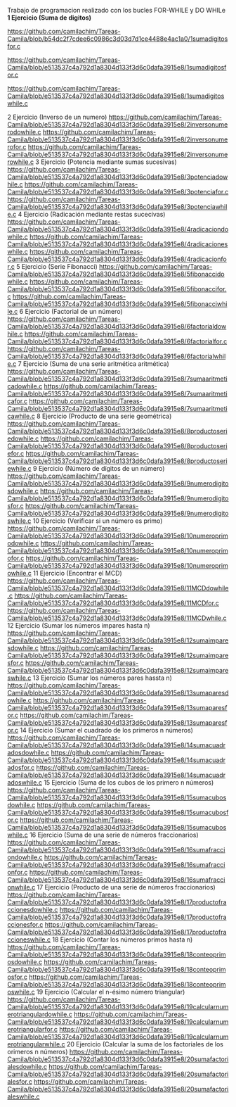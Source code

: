 Trabajo de programacion realizado con los bucles FOR-WHILE y DO WHILe
**1 Ejercicio (Suma de digitos)**

https://github.com/camilachim/Tareas-Camila/blob/b54dc2f7cdee6c0986c3d03d7d1ce4488e4ac1a0/1sumadigitosfor.c

https://github.com/camilachim/Tareas-Camila/blob/e513537c4a792d1a8304d133f3d6c0dafa3915e8/1sumadigitosfor.c

https://github.com/camilachim/Tareas-Camila/blob/e513537c4a792d1a8304d133f3d6c0dafa3915e8/1sumadigitoswhile.c


2 Ejercicio (Inverso de un numero)
https://github.com/camilachim/Tareas-Camila/blob/e513537c4a792d1a8304d133f3d6c0dafa3915e8/2inversonumerodowhile.c
https://github.com/camilachim/Tareas-Camila/blob/e513537c4a792d1a8304d133f3d6c0dafa3915e8/2inversonumerofor.c
https://github.com/camilachim/Tareas-Camila/blob/e513537c4a792d1a8304d133f3d6c0dafa3915e8/2inversonumerowhile.c
3 Ejercicio (Potencia mediante sumas sucesivas)
https://github.com/camilachim/Tareas-Camila/blob/e513537c4a792d1a8304d133f3d6c0dafa3915e8/3potenciadowhile.c
https://github.com/camilachim/Tareas-Camila/blob/e513537c4a792d1a8304d133f3d6c0dafa3915e8/3potenciafor.c
https://github.com/camilachim/Tareas-Camila/blob/e513537c4a792d1a8304d133f3d6c0dafa3915e8/3potenciawhile.c
4 Ejercicio (Radicación mediante restas sucecivas)
https://github.com/camilachim/Tareas-Camila/blob/e513537c4a792d1a8304d133f3d6c0dafa3915e8/4radicaciondowhile.c
https://github.com/camilachim/Tareas-Camila/blob/e513537c4a792d1a8304d133f3d6c0dafa3915e8/4radicacioneswhile.c
https://github.com/camilachim/Tareas-Camila/blob/e513537c4a792d1a8304d133f3d6c0dafa3915e8/4radicacionfor.c
5 Ejercicio (Serie Fibonacci)
https://github.com/camilachim/Tareas-Camila/blob/e513537c4a792d1a8304d133f3d6c0dafa3915e8/5fibonaccidowhile.c
https://github.com/camilachim/Tareas-Camila/blob/e513537c4a792d1a8304d133f3d6c0dafa3915e8/5fibonaccifor.c
https://github.com/camilachim/Tareas-Camila/blob/e513537c4a792d1a8304d133f3d6c0dafa3915e8/5fibonacciwhile.c
6 Ejercicio (Factorial de un número)
https://github.com/camilachim/Tareas-Camila/blob/e513537c4a792d1a8304d133f3d6c0dafa3915e8/6factorialdowhile.c
https://github.com/camilachim/Tareas-Camila/blob/e513537c4a792d1a8304d133f3d6c0dafa3915e8/6factorialfor.c
https://github.com/camilachim/Tareas-Camila/blob/e513537c4a792d1a8304d133f3d6c0dafa3915e8/6factorialwhile.c
7 Ejercicio (Suma de una serie aritmética aritmética)
https://github.com/camilachim/Tareas-Camila/blob/e513537c4a792d1a8304d133f3d6c0dafa3915e8/7sumaaritmeticadowhile.c
https://github.com/camilachim/Tareas-Camila/blob/e513537c4a792d1a8304d133f3d6c0dafa3915e8/7sumaaritmeticafor.c
https://github.com/camilachim/Tareas-Camila/blob/e513537c4a792d1a8304d133f3d6c0dafa3915e8/7sumaaritmeticawhile.c
8 Ejercicio (Producto de una serie geométrica)
https://github.com/camilachim/Tareas-Camila/blob/e513537c4a792d1a8304d133f3d6c0dafa3915e8/8productoseriedowhile.c
https://github.com/camilachim/Tareas-Camila/blob/e513537c4a792d1a8304d133f3d6c0dafa3915e8/8productoseriefor.c
https://github.com/camilachim/Tareas-Camila/blob/e513537c4a792d1a8304d133f3d6c0dafa3915e8/8productoseriewhile.c
9 Ejercicio (Número de dígitos de un número)
https://github.com/camilachim/Tareas-Camila/blob/e513537c4a792d1a8304d133f3d6c0dafa3915e8/9numerodigitosdowhile.c
https://github.com/camilachim/Tareas-Camila/blob/e513537c4a792d1a8304d133f3d6c0dafa3915e8/9numerodigitosfor.c
https://github.com/camilachim/Tareas-Camila/blob/e513537c4a792d1a8304d133f3d6c0dafa3915e8/9numerodigitoswhile.c
10 Ejercicio (Verificar si un número es primo)
https://github.com/camilachim/Tareas-Camila/blob/e513537c4a792d1a8304d133f3d6c0dafa3915e8/10numeroprimodowhile.c
https://github.com/camilachim/Tareas-Camila/blob/e513537c4a792d1a8304d133f3d6c0dafa3915e8/10numeroprimofor.c
https://github.com/camilachim/Tareas-Camila/blob/e513537c4a792d1a8304d133f3d6c0dafa3915e8/10numeroprimowhile.c
11 Ejercicio (Encontrar el MCD)
https://github.com/camilachim/Tareas-Camila/blob/e513537c4a792d1a8304d133f3d6c0dafa3915e8/11MCDdowhile.c
https://github.com/camilachim/Tareas-Camila/blob/e513537c4a792d1a8304d133f3d6c0dafa3915e8/11MCDfor.c
https://github.com/camilachim/Tareas-Camila/blob/e513537c4a792d1a8304d133f3d6c0dafa3915e8/11MCDwhile.c
12 Ejercicio (Sumar los números impares hasta n)
https://github.com/camilachim/Tareas-Camila/blob/e513537c4a792d1a8304d133f3d6c0dafa3915e8/12sumaimparesdowhile.c
https://github.com/camilachim/Tareas-Camila/blob/e513537c4a792d1a8304d133f3d6c0dafa3915e8/12sumaimparesfor.c
https://github.com/camilachim/Tareas-Camila/blob/e513537c4a792d1a8304d133f3d6c0dafa3915e8/12sumaimpareswhile.c
13 Ejercicio (Sumar los números pares hassta n)
https://github.com/camilachim/Tareas-Camila/blob/e513537c4a792d1a8304d133f3d6c0dafa3915e8/13sumaparesdowhile.c
https://github.com/camilachim/Tareas-Camila/blob/e513537c4a792d1a8304d133f3d6c0dafa3915e8/13sumaparesfor.c
https://github.com/camilachim/Tareas-Camila/blob/e513537c4a792d1a8304d133f3d6c0dafa3915e8/13sumaparesfor.c
14 Ejercicio (Sumar el cuadrado de los primeros n números)
https://github.com/camilachim/Tareas-Camila/blob/e513537c4a792d1a8304d133f3d6c0dafa3915e8/14sumacuadradosdowhile.c
https://github.com/camilachim/Tareas-Camila/blob/e513537c4a792d1a8304d133f3d6c0dafa3915e8/14sumacuadradosfor.c
https://github.com/camilachim/Tareas-Camila/blob/e513537c4a792d1a8304d133f3d6c0dafa3915e8/14sumacuadradoswhile.c
15 Ejercicio (Suma de los cubos de los primero n números)
https://github.com/camilachim/Tareas-Camila/blob/e513537c4a792d1a8304d133f3d6c0dafa3915e8/15sumacubosdowhile.c
https://github.com/camilachim/Tareas-Camila/blob/e513537c4a792d1a8304d133f3d6c0dafa3915e8/15sumacubosfor.c
https://github.com/camilachim/Tareas-Camila/blob/e513537c4a792d1a8304d133f3d6c0dafa3915e8/15sumacuboswhile.c
16 Ejercicio (Suma de una serie de números fraccionarios)
https://github.com/camilachim/Tareas-Camila/blob/e513537c4a792d1a8304d133f3d6c0dafa3915e8/16sumafracciondowhile.c
https://github.com/camilachim/Tareas-Camila/blob/e513537c4a792d1a8304d133f3d6c0dafa3915e8/16sumafraccionfor.c
https://github.com/camilachim/Tareas-Camila/blob/e513537c4a792d1a8304d133f3d6c0dafa3915e8/16sumafraccionwhile.c
17 Ejercicio (Producto de una serie de números fraccionarios)
https://github.com/camilachim/Tareas-Camila/blob/e513537c4a792d1a8304d133f3d6c0dafa3915e8/17productofraccionesdowhile.c
https://github.com/camilachim/Tareas-Camila/blob/e513537c4a792d1a8304d133f3d6c0dafa3915e8/17productofraccionesfor.c
https://github.com/camilachim/Tareas-Camila/blob/e513537c4a792d1a8304d133f3d6c0dafa3915e8/17productofraccioneswhile.c
18 Ejercicio (Contar los números primos hasta n)
https://github.com/camilachim/Tareas-Camila/blob/e513537c4a792d1a8304d133f3d6c0dafa3915e8/18conteoprimosdowhile.c
https://github.com/camilachim/Tareas-Camila/blob/e513537c4a792d1a8304d133f3d6c0dafa3915e8/18conteoprimosfor.c
https://github.com/camilachim/Tareas-Camila/blob/e513537c4a792d1a8304d133f3d6c0dafa3915e8/18conteoprimoswhile.c
19 Ejercicio (Calcular el n-ésimo número triangular)
https://github.com/camilachim/Tareas-Camila/blob/e513537c4a792d1a8304d133f3d6c0dafa3915e8/19calcularnumerotriangulardowhile.c
https://github.com/camilachim/Tareas-Camila/blob/e513537c4a792d1a8304d133f3d6c0dafa3915e8/19calcularnumerotriangularfor.c
https://github.com/camilachim/Tareas-Camila/blob/e513537c4a792d1a8304d133f3d6c0dafa3915e8/19calcularnumerotriangularwhile.c
20 Ejercicio (Calcular la suma de los factoriales de los orimeros n números)
https://github.com/camilachim/Tareas-Camila/blob/e513537c4a792d1a8304d133f3d6c0dafa3915e8/20sumafactorialesdowhile.c
https://github.com/camilachim/Tareas-Camila/blob/e513537c4a792d1a8304d133f3d6c0dafa3915e8/20sumafactorialesfor.c
https://github.com/camilachim/Tareas-Camila/blob/e513537c4a792d1a8304d133f3d6c0dafa3915e8/20sumafactorialeswhile.c

